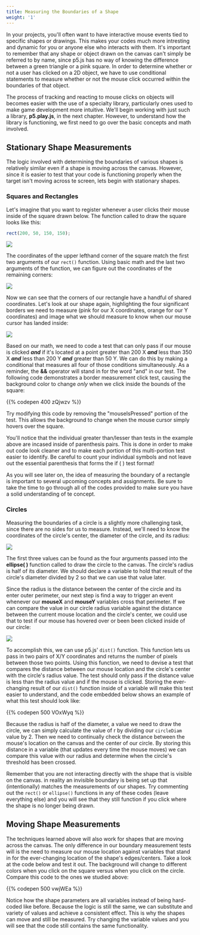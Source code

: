 ```yaml
---
title: Measuring the Boundaries of a Shape
weight: '1'
---
```

In your projects, you'll often want to have interactive mouse events tied to specific shapes or drawings. This makes your codes much more intresting and dynamic for you or anyone else who interacts with them. It's important to remember that any shape or object drawn on the canvas can't simply be referred to by name, since p5.js has no way of knowing the difference between a green triangle or a pink square. In order to determine whether or not a user has clicked on a 2D object, we have to use conditional statements to measure whether or not the mouse click occurred within the boundaries of that object.



The process of tracking and reacting to mouse clicks on objects will becomes easier with the use of a specialty library, particularly ones used to make game development more intuitive. We'll begin working with just such a library, **p5.play.js**, in the next chapter. However, to understand how the library is functioning, we first need to go over the basic concepts and math involved.



## Stationary Shape Measurements

The logic involved with determining the boundaries of various shapes is relatively similar even if a shape is moving across the canvas. However, since it is easier to test that your code is functioning properly when the target isn't moving across te screen, lets begin with stationary shapes.

### Squares and Rectangles

Let's imagine that you want to register whenever a user clicks their mouse inside of the square drawn below. The function called to draw the square looks like this:

```javascript
rect(200, 50, 150, 150);
```

![](/images/uploads/square_measurement-2-.jpg)

The coordinates of the upper lefthand corner of the square match the first two arguments of our `rect()` function. Using basic math and the last two arguments of the function, we can figure out the coordinates of the remaining corners:

![](/images/uploads/square_measurement-3-.jpg)

Now we can see that the corners of our rectangle have a handful of shared coordinates. Let's look at our shape again, highlighting the four significant borders we need to measure (pink for our X coordinates, orange for our Y coordinates) and image what we should measure to know when our mouse cursor has landed inside:

![](/images/uploads/square_measurement_mouse.jpg)

Based on our math, we need to code a test that can only pass if our mouse is clicked **_and_** if it's located at a point greater than  200 X _**and**_ less than 350 X _**and**_ less than 200 Y _**and**_ greater than 50 Y. We can do this by making a conditional that measures all four of those conditions simultaneously. As a reminder, the **&&**  operator will stand in for the word "and" in our test. The following code demonstrates a border measurement click test, causing the background color to change _only_ when we click inside the bounds of the square:

{{% codepen 400 zQjwzv %}}

Try modifying this code by removing the "mouseIsPressed" portion of the test. This allows the background to change when the mouse cursor simply hovers over the square.


You'll notice that the individual greater than/lesser than tests in the example above are incased inside of parenthesis pairs. This is done in order to make out code look cleaner and to make each portion of this multi-portion test easier to identify. Be careful to count your individual symbols and not leave out the essential parenthesis that forms the if ( ) test format!

As you will see later on, the idea of measuring the boundary of a rectangle is important to several upcoming concepts and assignments. Be sure to take the time to go through all of the codes provided to make sure you have a solid understanding of te concept.


### Circles

Measuring the boundaries of a circle is a slightly more challenging task, since there are no sides for us to measure. Instead, we'll need to know the coordinates of the circle's center, the diameter of the circle, and its radius: 



![](/images/uploads/circle_measurement.png)





The first three values can be found as the four arguments passed into the **ellipse( )** function called to draw the circle to the canvas. The circle's radius is half of its diameter. We should declare a variable to hold that result of the circle's diameter divided by 2 so that we can use that value later.

Since the radius is the distance between the center of the circle and its enter outer perimeter, our next step is find a way to trigger an event whenever our **mouseX** and **mouseY** variables cross that perimeter. If we can compare the value in our circle radius variable against the distance between the current mouse location and the circle's center, we could use that to test if our mouse has hovered over or been been clicked inside of our circle:

![](/images/uploads/circle_distance_measurement.png)

To accomplish this, we can use p5.js' `dist()` function. This function lets us pass in two pairs of X/Y coordinates and returns the number of pixels between those two points. Using this function, we need to devise a test that compares the distance between our mouse location and the circle's center with the circle's radius value. The test should only pass if the distance value is less than the radius value and if the mouse is clicked. Storing the ever-changing result of our `dist()` function inside of a variable will make this test easier to understand, and the code embedded below shows an example of what this test should look like:

{{% codepen 500 VOxWyq %}}

Because the radius is half of the diameter, a value we need to draw the circle, we can simply calculate the value of r by dividing our `circleDiam` value by 2. Then we need to continually check the distance between the mouse's location on the canvas and the center of our circle. By storing this distance in a variable (that updates every time the mouse moves) we can compare this value with our radius and determine when the circle's threshold has been crossed.

Remember that you are not interacting directly with the shape that is visible on the canvas. in reality an invisible boundary is being set up that (intentionally) matches the measurements of our shapes. Try commenting out the `rect()` or `ellipse()` functions in any of these codes (leave everything else) and you will see that they still function if you click where the shape is no longer being drawn.

## Moving Shape Measurements

The techniques learned above will also work for shapes that are moving across the canvas. The only difference in our boundary measurement tests will is the need to measure our mouse location against variables that stand in for the ever-changing location of the shape's edges/centers. Take a look at the code below and test it out. The background will change to different colors when you click on the square versus when you click on the circle. Compare this code to the ones we studied above:

{{% codepen 500 vwjWEa %}}

Notice how the shape parameters are all variables instead of being hard-coded like before. Because the logic is still the same, we can substitute and variety of values and achieve a consistent effect. This is why the shapes can move and still be measured. Try changing the variable values and you will see that the code still contains the same functionality. 